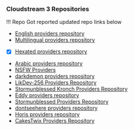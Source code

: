### Cloudstream 3 Repositories
!!!  Repo Got reported updated repo links below

- [English providers repository](cloudstreamrepo://raw.githubusercontent.com/recloudstream/cloudstream-extensions/builds/repo.json)
- [Multilingual providers repository](cloudstreamrepo://raw.githubusercontent.com/recloudstream/cloudstream-extensions-multilingual/builds/repo.json)
- [x] [Hexated providers repository](cloudstreamrepo://raw.githubusercontent.com/sxnjey/cs-repos/master/hexated-repo%20(1).json)
- [Arabic providers repository](cloudstreamrepo://raw.githubusercontent.com/yoyzo/arab/builds/repo.json)
- [NSFW Providers](cloudstreamrepo://raw.githubusercontent.com/Jacekun/cs3xxx-repo/main/repo.json)
- [darkdemon providers repository](cloudstreamrepo://raw.githubusercontent.com/daarkdemon/cs-darkdemon-extensions/builds/repo.json)
- [LikDev-256 Providers Repository](cloudstreamrepo://raw.githubusercontent.com/LikDev-256/likdev256-tamil-providers/builds/repo.json)
- [Stormunblessed Kronch Providers Repository](cloudstreamrepo://raw.githubusercontent.com/Stormunblessed/kamy-cs3/master/repo.json)
- [Eddy providers repository](cloudstreamrepo://raw.githubusercontent.com/Eddy976/cloudstream-extensions-eddy/builds/repo.json)
- [Stormunblessed Providers Repository](cloudstreamrepo://raw.githubusercontent.com/Stormunblessed/stormunblessed-cs3/master/repo.json)
- [dontseehere providers repository](cloudstreamrepo://gitlab.com/dontseehere/cs3-repos/-/raw/main/repo.json)
- [Horis providers repository](cloudstreamrepo://raw.githubusercontent.com/821938089/cloudstream-extensions/master/repo.json)
- [CakesTwix Providers Repository](cloudstreamrepo://raw.githubusercontent.com/CakesTwix/cloudstream-extensions-uk/master/repo.json)
